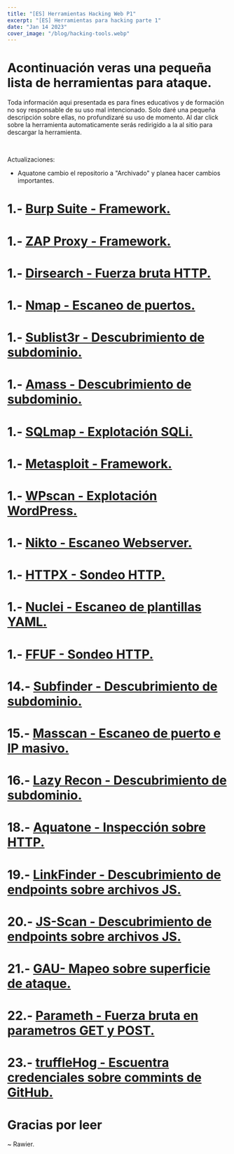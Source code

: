 ```yaml
---
title: "[ES] Herramientas Hacking Web P1"
excerpt: "[ES] Herramientas para hacking parte 1"
date: "Jan 14 2023"
cover_image: "/blog/hacking-tools.webp"
---
```


# Acontinuación veras una pequeña lista de herramientas para ataque.
Toda información aqui presentada es para fines educativos y de formación no soy responsable de su uso mal intencionado.
Solo daré una pequeña descripción sobre ellas, no profundizaré su uso de momento.
Al dar click sobre la herramienta automaticamente serás redirigido a la al sitio para descargar la herramienta.

&nbsp;

Actualizaciones:
* Aquatone cambio el repositorio a "Archivado" y planea hacer cambios importantes.
&nbsp;

# 1.- [Burp Suite - Framework.](https://portswigger.net/burp/communitydownload)
# 1.- [ZAP Proxy - Framework.](https://www.zaproxy.org/docs/desktop/addons/automation-framework/)
# 1.- [Dirsearch - Fuerza bruta HTTP.](https://github.com/maurosoria/dirsearch)
# 1.- [Nmap - Escaneo de puertos.](https://nmap.org/download.html)
# 1.- [Sublist3r - Descubrimiento de subdominio.](https://github.com/aboul3la/Sublist3r)
# 1.- [Amass - Descubrimiento de subdominio.](https://github.com/OWASP/Amass)
# 1.- [SQLmap - Explotación SQLi.](https://sqlmap.org)
# 1.- [Metasploit - Framework.](https://www.metasploit.com/download)
# 1.- [WPscan - Explotación WordPress.](https://github.com/wpscanteam/wpscan)
# 1.- [Nikto - Escaneo Webserver.](https://github.com/sullo/nikto)
# 1.- [HTTPX - Sondeo HTTP.](https://github.com/projectdiscovery/httpx)
# 1.- [Nuclei - Escaneo de plantillas YAML.](https://github.com/projectdiscovery/nuclei-templates)
# 1.- [FFUF - Sondeo HTTP.](https://github.com/ffuf/ffuf)
# 14.- [Subfinder - Descubrimiento de subdominio.](https://github.com/projectdiscovery/subfinder)
# 15.- [Masscan - Escaneo de puerto e IP masivo.](https://github.com/robertdavidgraham/masscan)
# 16.- [Lazy Recon - Descubrimiento de subdominio.](https://github.com/nahamsec/lazyrecon)
# 18.- [Aquatone - Inspección sobre HTTP.](https://github.com/michenriksen/aquatone/releases)
# 19.- [LinkFinder - Descubrimiento de endpoints sobre archivos JS.](https://github.com/GerbenJavado/LinkFinder)
# 20.- [JS-Scan - Descubrimiento de endpoints sobre archivos JS.](https://github.com/zseano/JS-Scan)
# 21.- [GAU- Mapeo sobre superficie de ataque.](https://github.com/lc/gau)
# 22.- [Parameth - Fuerza bruta en parametros GET y POST.](https://github.com/maK-/parameth)
# 23.- [truffleHog - Escuentra credenciales sobre commints de GitHub.](https://github.com/trufflesecurity/trufflehog)


# Gracias por leer
~ Rawier.
